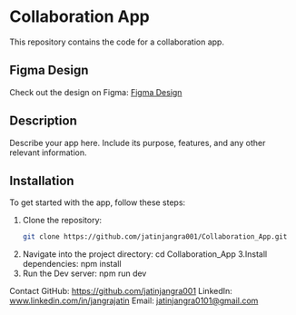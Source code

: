 # Collaboration App

This repository contains the code for a collaboration app.

## Figma Design

Check out the design on Figma: [Figma Design](https://www.figma.com/design/O00GXrwFlr78yOTthk3usj/Import-File?node-id=0-1&t=seLAsB4coeEnE4Jx-0)

## Description

Describe your app here. Include its purpose, features, and any other relevant information.

## Installation

To get started with the app, follow these steps:

1. Clone the repository:
   ```bash
   git clone https://github.com/jatinjangra001/Collaboration_App.git
2. Navigate into the project directory:
   cd Collaboration_App
3.Install dependencies:
  npm install
4. Run the Dev server:
   npm run dev

Contact
GitHub: https://github.com/jatinjangra001
LinkedIn: www.linkedin.com/in/jangrajatin
Email: jatinjangra0101@gmail.com
